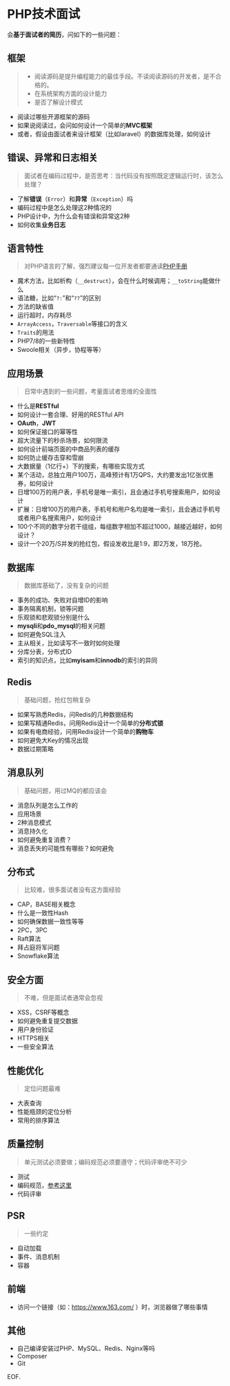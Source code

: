 # PHP技术面试

会**基于面试者的简历**，问如下的一些问题：

## 框架

> * 阅读源码是提升编程能力的最佳手段。不读阅读源码的开发者，是不合格的。
> * 在系统架构方面的设计能力
> * 是否了解设计模式

* 阅读过哪些开源框架的源码
* 如果说阅读过，会问如何设计一个简单的**MVC框架**
* 或者，假设由面试者来设计框架（比如laravel）的数据库处理，如何设计

## 错误、异常和日志相关
> 面试者在编码过程中，是否思考：当代码没有按照既定逻辑运行时，该怎么处理？

* 了解**错误**（`Error`）和**异常**（`Exception`）吗
* 编码过程中是怎么处理这2种情况的
* PHP设计中，为什么会有错误和异常这2种
* 如何收集**业务日志**

## 语言特性
> 对PHP语言的了解，强烈建议每一位开发者都要通读[PHP手册](https://www.php.net/manual/en/index.php)

* 魔术方法，比如析构（`__destruct`），会在什么时候调用；`__toString`能做什么
* 语法糖，比如“`?:`”和“`??`”的区别
* 方法的缺省值
* 运行超时，内存耗尽
* `ArrayAccess`，`Traversable`等接口的含义
* `Traits`的用法
* PHP7/8的一些新特性
* Swoole相关（异步，协程等等）

## 应用场景
> 日常中遇到的一些问题，考量面试者思维的全面性

* 什么是**RESTful**
* 如何设计一套合理、好用的RESTful API
* **OAuth**，**JWT**
* 如何保证接口的幂等性
* 超大流量下的秒杀场景，如何限流
* 如何设计前端页面的中商品列表的缓存
* 如何防止缓存击穿和雪崩
* 大数据量（1亿行+）下的搜索，有哪些实现方式
* 某个活动，总独立用户100万，高峰预计有1万QPS，大约要发出1亿张优惠券，如何设计
* 日增100万的用户表，手机号是唯一索引，且会通过手机号搜索用户，如何设计
* 扩展：日增100万的用户表，手机号和用户名均是唯一索引，且会通过手机号或者用户名搜索用户，如何设计
* 100个不同的数字分若干组组，每组数字相加不超过1000，越接近越好，如何设计？
* 设计一个20万/S并发的抢红包，假设发收比是1:9，即2万发，18万抢。

## 数据库
> 数据库基础了，没有复杂的问题

* 事务的成功、失败对自增ID的影响
* 事务隔离机制，锁等问题
* 乐观锁和悲观锁分别是什么
* **mysqli**和**pdo_mysql**的相关问题
* 如何避免SQL注入
* 主从相关，比如读写不一致时如何处理
* 分库分表，分布式ID
* 索引的知识点，比如**myisam**和**innodb**的索引的异同

## Redis
> 基础问题，抢红包稍复杂

* 如果写熟悉Redis，问Redis的几种数据结构
* 如果写精通Redis，问用Redis设计一个简单的**分布式锁**
* 如果有电商经验，问用Redis设计一个简单的**购物车**
* 如何避免大Key的情况出现
* 数据过期策略

## 消息队列
> 基础问题，用过MQ的都应该会

* 消息队列是怎么工作的
* 应用场景
* 2种消息模式
* 消息持久化
* 如何避免重复消费？
* 消息丢失的可能性有哪些？如何避免

## 分布式
> 比较难，很多面试者没有这方面经验

* CAP，BASE相关概念
* 什么是一致性Hash
* 如何确保数据一致性等等
* 2PC，3PC
* Raft算法
* 拜占庭将军问题
* Snowflake算法

## 安全方面
> 不难，但是面试者通常会忽视

* XSS，CSRF等概念
* 如何避免重复提交数据
* 用户身份验证
* HTTPS相关
* 一些安全算法

## 性能优化
> 定位问题最难

* 大表查询
* 性能瓶颈的定位分析
* 常用的排序算法

## 质量控制
> 单元测试必须要做；编码规范必须要遵守；代码评审绝不可少

* 测试
* 编码规范，[参考这里](https://github.com/zgia/manual/blob/master/PHP%E7%BC%96%E7%A0%81%E8%A7%84%E8%8C%83.md)
* 代码评审

## PSR
> 一些约定

* 自动加载
* 事件、消息机制
* 容器

## 前端
* 访问一个链接（如：https://www.163.com/ ）时，浏览器做了哪些事情

## 其他
* 自己编译安装过PHP、MySQL、Redis、Nginx等吗
* Composer
* Git

EOF.
